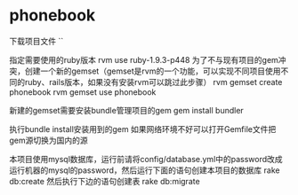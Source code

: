 phonebook
=========
下载项目文件
``

指定需要使用的ruby版本
rvm use ruby-1.9.3-p448 
为了不与现有项目的gem冲突，创建一个新的gemset（gemset是rvm的一个功能，可以实现不同项目使用不同的ruby、rails版本，如果没有安装rvm可以跳过此步骤）
rvm gemset create phonebook
rvm gemset use phonebook

新建的gemset需要安装bundle管理项目的gem
gem install bundler

执行bundle install安装用到的gem
如果网络环境不好可以打开Gemfile文件把gem源切换为国内的源

本项目使用mysql数据库，运行前请将config/database.yml中的password改成运行机器的mysql的password，然后运行下面的语句创建本项目的数据库
rake db:create
然后执行下边的语句创建表
rake db:migrate

